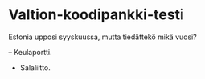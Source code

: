 # Valtion-koodipankki-testi

Estonia upposi syyskuussa, mutta tiedättekö mikä vuosi?

– Keulaportti.
- Salaliitto.
